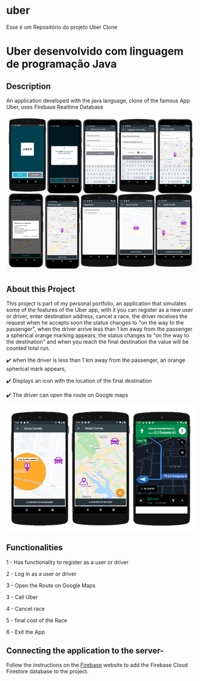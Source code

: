 # uber
Esse é um Repositório do projeto Uber Clone

# Uber desenvolvido com linguagem de programação Java

## Description

An application developed with the java language, clone of the famous App Uber, uses Firebase Realtime Database

<p><a target="_blank" rel="noopener noreferrer" href="https://github.com/jailsonjpo/whatsapp_flutter/master/blob/screnshots.png"><img src="https://github.com/jailsonjpo/uber/blob/master/screnshots.png" alt="Preview-Screens" style="max-width:100%;"></a></p>

## About this Project

This project is part of my personal portfolio, an application that simulates some of the features of the Uber app, with it you can register as a new user or driver, enter destination address, cancel a race, the driver receives the request when he accepts soon the status changes to "on the way to the passenger", when the driver arrive less than 1 km away from the passenger a spherical orange marking appears, the status changes to "on the way to the destination" and when you reach the final destination the value will be counted total run.


:heavy_check_mark: when the driver is less than 1 km away from the passenger, an orange spherical mark appears,

:heavy_check_mark: Displays an icon with the location of the final destination

:heavy_check_mark: The driver can open the route on Google maps

<p><a target="_blank" rel="noopener noreferrer" href="https://github.com/jailsonjpo/whatsapp_flutter/master/blob/screnshots2.png"><img src="https://github.com/jailsonjpo/uber/blob/master/screnshots2.png" alt="Preview-Screens" style="max-width:100%;"></a></p>

## Functionalities

1 - Has functionality to register as a user or driver

2 - Log in as a user or driver

3 - Open the Route on Google Maps

3 - Call Uber

4 - Cancel race

5 - final cost of the Race

6 - Exit the App

## Connecting the application to the server-

Follow the instructions on the <a href="https://firebase.google.com/docs?authuser=0">Firebase</a> website to add the Firebase Cloud Firestore database to the project.

